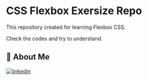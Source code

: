 
# CSS Flexbox Exersize Repo

This repository created for learning Flexbox CSS.

Check the codes and try to understand.

## 🚀 About Me

[![linkedin](https://img.shields.io/badge/linkedin-0A66C2?style=for-the-badge&logo=linkedin&logoColor=white)](https://www.linkedin.com/in/bilgihankose/)